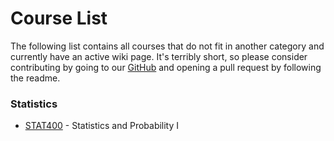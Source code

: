 # Course List

The following list contains all courses that do not fit in another category and currently have an active wiki page. It's terribly short, so please consider contributing by going to our [GitHub](https://github.com/hkn-alpha/wiki) and opening a pull request by following the readme.

### Statistics
- [STAT400](STAT400.md) - Statistics and Probability I
